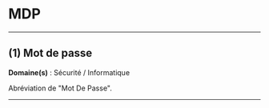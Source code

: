 # MDP

---------------------------------------

## (1) Mot de passe

**Domaine(s)** : Sécurité / Informatique

Abréviation de "Mot De Passe".

----------------------------------------